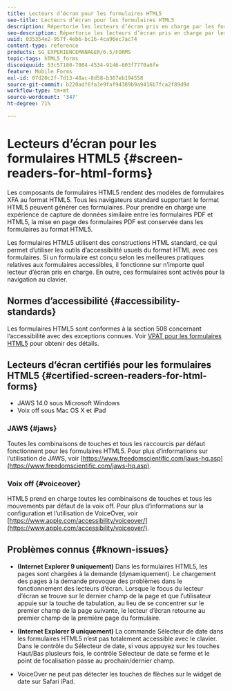 ```yaml
---
title: Lecteurs d’écran pour les formulaires HTML5
seo-title: Lecteurs d’écran pour les formulaires HTML5
description: Répertorie les lecteurs d’écran pris en charge par les formulaires HTML5.
seo-description: Répertorie les lecteurs d’écran pris en charge par les formulaires HTML5.
uuid: 035354e2-957f-4eb6-bc16-4ca96ec7ac74
content-type: reference
products: SG_EXPERIENCEMANAGER/6.5/FORMS
topic-tags: hTML5_forms
discoiquuid: 53c57180-7004-4534-9146-603f7770a6fe
feature: Mobile Forms
exl-id: 07d20c2f-7d13-48ac-8d58-b367eb194558
source-git-commit: b220adf6fa3e9faf94389b9a9416b7fca2f89d9d
workflow-type: tm+mt
source-wordcount: '347'
ht-degree: 71%

---
```


# Lecteurs d’écran pour les formulaires HTML5 {#screen-readers-for-html-forms}

Les composants de formulaires HTML5 rendent des modèles de formulaires XFA au format HTML5. Tous les navigateurs standard supportant le format HTML5 peuvent générer ces formulaires. Pour prendre en charge une expérience de capture de données similaire entre les formulaires PDF et HTML5, la mise en page des formulaires PDF est conservée dans les formulaires au format HTML5.

Les formulaires HTML5 utilisent des constructions HTML standard, ce qui permet d’utiliser les outils d’accessibilité usuels du format HTML avec ces formulaires. Si un formulaire est conçu selon les meilleures pratiques relatives aux formulaires accessibles, il fonctionne sur n’importe quel lecteur d’écran pris en charge. En outre, ces formulaires sont activés pour la navigation au clavier.

## Normes d’accessibilité {#accessibility-standards}

Les formulaires HTML5 sont conformes à la section 508 concernant l’accessibilité avec des exceptions connues. Voir [VPAT pour les formulaires HTML5](https://www.adobe.com/mena_en/accessibility/compliance/livecycle-mobile-forms-es4-section-508-vpat.html) pour obtenir des détails.

## Lecteurs d’écran certifiés pour les formulaires HTML5 {#certified-screen-readers-for-html-forms}

* JAWS 14.0 sous Microsoft Windows
* Voix off sous Mac OS X et iPad

### JAWS {#jaws}

Toutes les combinaisons de touches et tous les raccourcis par défaut fonctionnent pour les formulaires HTML5. Pour plus d’informations sur l’utilisation de JAWS, voir [https://www.freedomscientific.com/jaws-hq.asp](https://www.freedomscientific.com/jaws-hq.asp).

### Voix off {#voiceover}

HTML5 prend en charge toutes les combinaisons de touches et tous les mouvements par défaut de la voix off. Pour plus d’informations sur la configuration et l’utilisation de VoiceOver, voir [https://www.apple.com/accessibility/voiceover/](https://www.apple.com/accessibility/voiceover/).

## Problèmes connus {#known-issues}

* **(Internet Explorer 9 uniquement)** Dans les formulaires HTML5, les pages sont chargées à la demande (dynamiquement). Le chargement des pages à la demande provoque des problèmes dans le fonctionnement des lecteurs d’écran. Lorsque le focus du lecteur d’écran se trouve sur le dernier champ de la page et que l’utilisateur appuie sur la touche de tabulation, au lieu de se concentrer sur le premier champ de la page suivante, le lecteur d’écran retourne au premier champ de la première page du formulaire.
* **(Internet Explorer 9 uniquement)** La commande Sélecteur de date dans les formulaires HTML5 n’est pas totalement accessible avec le clavier. Dans le contrôle du Sélecteur de date, si vous appuyez sur les touches Haut/Bas plusieurs fois, le contrôle Sélecteur de date se ferme et le point de focalisation passe au prochain/dernier champ.

* VoiceOver ne peut pas détecter les touches de flèches sur le widget de date sur Safari iPad.
